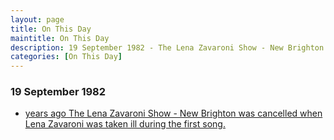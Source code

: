 ```yaml
---
layout: page
title: On This Day
maintitle: On This Day
description: 19 September 1982 - The Lena Zavaroni Show - New Brighton was cancelled when Lena Zavaroni was taken ill during the first song.
categories: [On This Day]
---
```


### 19 September 1982
* [<span id="age1"></span> years ago The Lena Zavaroni Show - New Brighton was cancelled when Lena Zavaroni was taken ill during the first song.](/theatre/new%20brighton/1982/09/19/the-lena-zavaroni-show.html)

<!-- Script for calculating number of years ago -->
<script>
var dob = '19820919';
var year = Number(dob.substr(0, 4));
var month = Number(dob.substr(4, 2)) - 1;
var day = Number(dob.substr(6, 2));
var today = new Date();
var age1 = today.getFullYear() - year;
if (today.getMonth() < month || (today.getMonth() == month && today.getDate() < day)) {
age1--;
}
document.getElementById("age1").innerHTML=age1;
</script>

